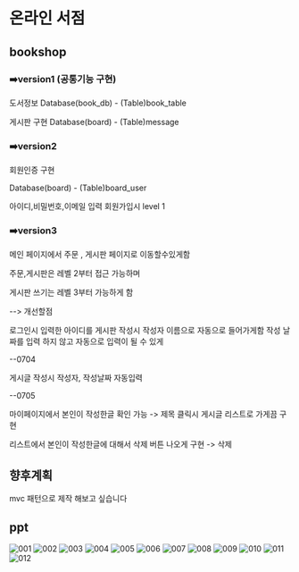 # 온라인 서점
## bookshop
### ➡️version1 (공통기능 구현)

도서정보 Database(book_db) - (Table)book_table 

게시판 구현 Database(board) - (Table)message 


### ➡️version2

회원인증 구현 

Database(board) - (Table)board_user

아이디,비밀번호,이메일 입력 
회원가입시 level 1 



### ➡️version3
메인 페이지에서 
주문 , 게시판 페이지로 이동할수있게함

주문,게시판은 레벨 2부터 접근 가능하며

게시판 쓰기는 레벨 3부터 가능하게 함 

--> 개선할점

로그인시 입력한 아이디를 게시판 작성시 작성자 이름으로 자동으로 들어가게함
작성 날짜를 입력 하지 않고 자동으로 입력이 될 수 있게 


--0704 

게시글 작성시 작성자, 작성날짜 자동입력

--0705

마이페이지에서 본인이 작성한글 확인 가능 -> 제목 클릭시 게시글 리스트로 가게끔 구현

리스트에서 본인이 작성한글에 대해서 삭제 버튼 나오게 구현 -> 삭제 


## 향후계획

mvc 패턴으로 제작 해보고 싶습니다





## ppt


     
![001](https://user-images.githubusercontent.com/101491440/184266139-5c3852e9-0179-4bb9-8b5e-844f348041f1.png)
![002](https://user-images.githubusercontent.com/101491440/184266141-bb5016f6-7bd0-4019-bd9f-4e871838e944.png)
![003](https://user-images.githubusercontent.com/101491440/184266142-57d4a697-4372-4bc3-92eb-17a5b7f7335a.png)
![004](https://user-images.githubusercontent.com/101491440/184266143-5f4daa79-0dee-49b3-a40c-cfe79c795e87.png)
![005](https://user-images.githubusercontent.com/101491440/184266146-d0c2413d-4883-4ed9-ac24-3c553f752f57.png)
![006](https://user-images.githubusercontent.com/101491440/184266148-87beea0b-9bca-4aa4-a353-55cbd1c93cac.png)
![007](https://user-images.githubusercontent.com/101491440/184266150-263f617b-8b0d-488d-819e-1bf5c44fb546.png)
![008](https://user-images.githubusercontent.com/101491440/184266152-e04b7322-4728-4320-87d9-f996e82ba0b5.png)
![009](https://user-images.githubusercontent.com/101491440/184266154-5d81e8cd-f8c5-4d84-bfa6-78e88bc55b7c.png)
![010](https://user-images.githubusercontent.com/101491440/184266155-41430c56-da5d-42ca-88d7-b791c559cd97.png)
![011](https://user-images.githubusercontent.com/101491440/184266156-950f7a76-51c9-44b3-8bf6-42efbc43fcd7.png)
![012](https://user-images.githubusercontent.com/101491440/184266158-1ccc0bd5-ce6a-42d4-916f-2b926aa1feb1.png)


